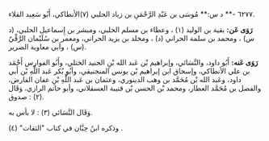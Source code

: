 ٦٢٧٧ -** د س:** مُوسَى بن عَبْدِ الرَّحْمَنِ بن زياد الحلبي (٧)الأنطاكي، أَبُو سَعِيد القلاء.

**رَوَى عَن:** بقية بن الوليد (١) ، وعطاء بن مسلم الحلبي، ومبشر بن إِسماعيل الحلبي، (د س) ، ومحمد بن سلمة الحراني (د) ، ومخلد بن يزيد الحراني، ومعمر بن سُلَيْمان الرَّقِّيّ (س) ، وأبي معاوية الضرير.

**رَوَى عَنه:** أَبُو داود، والنَّسَائي، وإبراهيم بْن عَبد الله بْنِ الجنيد الختلي، وأَبُو الفوارس أَحْمَد بن علي الأنطاكي، وإسحاق ابن إبراهيم بْن يونس المنجنيقي، وأبُو بُكر عَبد اللَّهِ بْن أَبي داود، وعَبد الله بْن مُحَمَّد بن وهب الدينوري، وعثمان بن عَبد اللَّهِ بْنِ عفان الفارض، والفضل بن مُحَمَّد العطار، ومحمد بْن الحسن بْن قتيبة العسقلاني، وأبو حاتم الرازي، وَقَال (٢) : صدوق.

وَقَال النَّسَائي (٣) : لا بأس به.

وذكره ابنُ حِبَّان في كتاب "الثقات" (٤) .